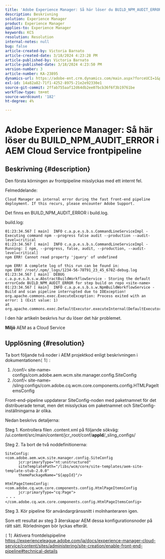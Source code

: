 ```yaml
---
title: 'Adobe Experience Manager: Så här löser du BUILD_NPM_AUDIT_ERROR i AEM Cloud Service Front-end Pipeline'
description: Beskrivning
solution: Experience Manager
product: Experience Manager
applies-to: Experience Manager
keywords: KCS
resolution: Resolution
internal-notes: null
bug: false
article-created-by: Victoria Barnato
article-created-date: 3/18/2024 4:23:28 PM
article-published-by: Victoria Barnato
article-published-date: 3/18/2024 4:23:50 PM
version-number: 3
article-number: KA-23895
dynamics-url: https://adobe-ent.crm.dynamics.com/main.aspx?forceUCI=1&pagetype=entityrecord&etn=knowledgearticle&id=890d92d5-43e5-ee11-904c-00224806b7b2
exl-id: 14a82a82-71f1-4252-8975-21e2e92330e1
source-git-commit: 2ffab755aaf12d64db2ee07bcb36f6f3b19761be
workflow-type: tm+mt
source-wordcount: '182'
ht-degree: 4%

---
```


# Adobe Experience Manager: Så här löser du BUILD_NPM_AUDIT_ERROR i AEM Cloud Service frontpipeline

## Beskrivning {#description}


Den första körningen av frontpipeline misslyckas med ett internt fel.

Felmeddelande:


```
Cloud Manager an internal error during the fast front-end pipeline deployment. If this recurs, please encounter Adobe Support.
```


Det finns en BUILD_NPM_AUDIT_ERROR i build.log.

build.log:


```
01:23:34.567 [ main]  INFO c.a.p.e.s.b.s.CommandLineServiceImpl - Executing command npm --progress false audit --production --audit-level=critical
01:23:34.567 [ main]  INFO c.a.p.e.s.b.s.CommandLineServiceImpl - Running: [ npm, --progress, false, audit, --production, --audit-level=critical] 
npm ERR! Cannot read property 'jquery' of undefined

npm ERR! A complete log of this run can be found in:
npm ERR! /root/.npm/_logs/1234-56-78T91_23_45_678Z-debug.log
01:23:34.567 [ main]  DEBUG c.a.p.e.s.b.s.w.AbstractBuildWorkflowService - Storing the default errorCode BUILD_NPM_AUDIT_ERROR for step build on repo <site-name>
01:23:34.567 [ main]  INFO c.a.p.e.s.b.s.w.NpmBuildWorkflowService - Build and scan pipeline interrupted due to IOException!
org.apache.commons.exec.ExecuteException: Process exited with an error: 1 (Exit value: 1)
at org.apache.commons.exec.DefaultExecutor.executeInternal(DefaultExecutor.java:404)
```


I den här artikeln beskrivs hur du löser det här problemet.

<b>Miljö</b>
AEM as a Cloud Service


## Upplösning {#resolution}


Ta bort följande två noder i AEM projektkod enligt beskrivningen i dokumentationen`[` 1`]` :

1. /conf/`<` site-name`>` configs/com.adobe.aem.wcm.site.manager.config.SiteConfig
2. /conf/`<` site-name`>` /sling:configs/com.adobe.cq.wcm.core.components.config.HTMLPageItemsConfig

Front-end-pipeline uppdaterar SiteConfig-noden med paketnamnet för det distribuerade temat, men det misslyckas om paketnamnet och SiteConfig-inställningarna är olika.

Nedan beskrivs detaljerna:

Steg 1. Kontrollera filen .content.xml på följande sökväg: /ui.content/src/main/content/jcr_root/conf/__appId__/_sling_configs/

Steg 2. Ta bort de två noddefinitionerna:


```
SiteConfig:
<com.adobe.aem.wcm.site.manager.config.SiteConfig
      jcr:primaryType="nt:unstructured"
      siteTemplatePath="/libs/wcm/core/site-templates/aem-site-template-stub-2.0.0"
      themePackageName="${appId}"/>
```



```
HtmlPageItemsConfig:
<com.adobe.cq.wcm.core.components.config.HtmlPageItemsConfig
      jcr:primaryType="cq:Page">
・・・
</com.adobe.cq.wcm.core.components.config.HtmlPageItemsConfig>
```


Steg 3. Kör pipeline för användargränssnitt i molnhanteraren igen.

Som ett resultat av steg 3 återskapar AEM dessa konfigurationsnoder på rätt sätt. Rörledningen bör lyckas efteråt.

`[` 1`]`  Aktivera frontdelspipeline https://experienceleague.adobe.com/ja/docs/experience-manager-cloud-service/content/sites/administering/site-creation/enable-front-end-pipeline#technical-details
